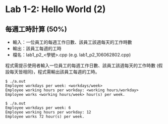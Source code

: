 # Lab 1-2: Hello World (2)

## 每週工時計算 (50%)

* 輸入：一位員工的每週工作日數、該員工該週每天的工作時數
* 輸出：該員工每週的工時
* 檔名：lab1_p2_<學號>.cpp (e.g. lab1_p2_106062802.cpp)

程式需提示使用者輸入一位員工的每週工作日數、該員工該週每天的工作時數 (假設每天皆相同)，程式需輸出該員工每週的工時。

```console
$ ./a.out
Employee workdays per week: <workdays/week>
Employee working hours per workday: <working hours/workday>
Employee works <working hours/week> hour(s) per week.

$ ./a.out
Employee workdays per week: 6
Employee working hours per workday: 12
Employee works 72 hour(s) per week.
```